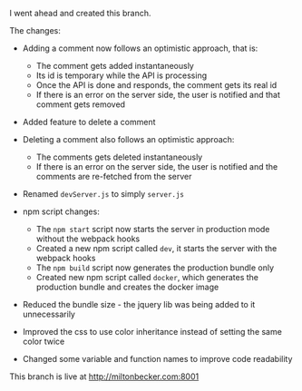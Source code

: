I went ahead and created this branch.

The changes:

* Adding a comment now follows an optimistic approach, that is:
  * The comment gets added instantaneously 
  * Its id is temporary while the API is processing
  * Once the API is done and responds, the comment gets its real id  
  * If there is an error on the server side, the user is notified and that comment gets removed

* Added feature to delete a comment

* Deleting a comment also follows an optimistic approach:
  * The comments gets deleted instantaneously
  * If there is an error on the server side, the user is notified and the comments are re-fetched from the server

* Renamed `devServer.js` to simply `server.js`

* npm script changes:
  * The `npm start` script now starts the server in production mode without the webpack hooks
  * Created a new npm script called `dev`, it starts the server with the webpack hooks
  * The `npm build` script now generates the production bundle only
  * Created new npm script called `docker`, which generates the production bundle and creates the docker image

* Reduced the bundle size - the jquery lib was being added to it unnecessarily 

* Improved the css to use color inheritance instead of setting the same color twice

* Changed some variable and function names to improve code readability 

This branch is live at http://miltonbecker.com:8001
